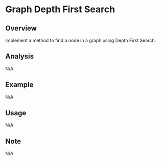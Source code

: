 # Graph Depth First Search 

Overview
---
Implement a method to find a node in a graph using Depth First Search.

Analysis
---
N/A

Example
---
N/A

Usage
---
N/A

Note
---
N/A
